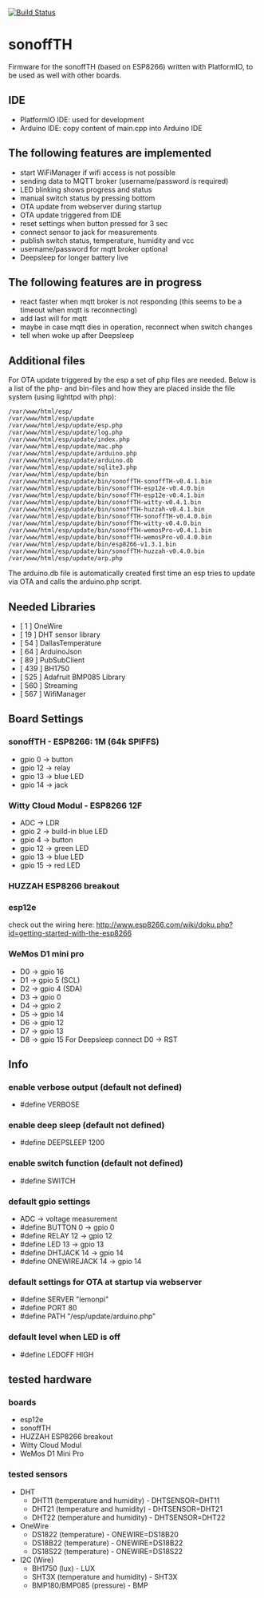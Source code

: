 [![Build Status](https://travis-ci.org/jipp/sonoffTH.svg?branch=master)](https://travis-ci.org/jipp/sonoffTH)

# sonoffTH
Firmware for the sonoffTH (based on ESP8266) written with PlatformIO, to be used as well with other boards.

## IDE
* PlatformIO IDE: used for development
* Arduino IDE: copy content of main.cpp into Arduino IDE

## The following features are implemented
* start WiFiManager if wifi access is not possible
* sending data to MQTT broker (username/password is required)
* LED blinking shows progress and status
* manual switch status by pressing bottom
* OTA update from webserver during startup
* OTA update triggered from IDE
* reset settings when button pressed for 3 sec
* connect sensor to jack for measurements
* publish switch status, temperature, humidity and vcc
* username/password for mqtt broker optional
* Deepsleep for longer battery live

## The following features are in progress
* react faster when mqtt broker is not responding (this seems to be a timeout when mqtt is reconnecting)
* add last will for mqtt
* maybe in case mqtt dies in operation, reconnect when switch changes
* tell when woke up after Deepsleep

## Additional files
For OTA update triggered by the esp a set of php files are needed. Below is a list of the php- and bin-files and how they are placed inside the file system (using lighttpd with php):

```
/var/www/html/esp/
/var/www/html/esp/update
/var/www/html/esp/update/esp.php
/var/www/html/esp/update/log.php
/var/www/html/esp/update/index.php
/var/www/html/esp/update/mac.php
/var/www/html/esp/update/arduino.php
/var/www/html/esp/update/arduino.db
/var/www/html/esp/update/sqlite3.php
/var/www/html/esp/update/bin
/var/www/html/esp/update/bin/sonoffTH-sonoffTH-v0.4.1.bin
/var/www/html/esp/update/bin/sonoffTH-esp12e-v0.4.0.bin
/var/www/html/esp/update/bin/sonoffTH-esp12e-v0.4.1.bin
/var/www/html/esp/update/bin/sonoffTH-witty-v0.4.1.bin
/var/www/html/esp/update/bin/sonoffTH-huzzah-v0.4.1.bin
/var/www/html/esp/update/bin/sonoffTH-sonoffTH-v0.4.0.bin
/var/www/html/esp/update/bin/sonoffTH-witty-v0.4.0.bin
/var/www/html/esp/update/bin/sonoffTH-wemosPro-v0.4.1.bin
/var/www/html/esp/update/bin/sonoffTH-wemosPro-v0.4.0.bin
/var/www/html/esp/update/bin/esp8266-v1.3.1.bin
/var/www/html/esp/update/bin/sonoffTH-huzzah-v0.4.0.bin
/var/www/html/esp/update/arp.php
```

The arduino.db file is automatically created first time an esp tries to update via OTA and calls the arduino.php script.

## Needed Libraries
* [  1  ] OneWire
* [ 19  ] DHT sensor library
* [ 54  ] DallasTemperature
* [ 64  ] ArduinoJson
* [ 89  ] PubSubClient
* [ 439 ] BH1750
* [ 525 ] Adafruit BMP085 Library
* [ 560 ] Streaming
* [ 567 ] WifiManager

## Board Settings
### sonoffTH - ESP8266: 1M (64k SPIFFS)
* gpio 0  -> button
* gpio 12 -> relay
* gpio 13 -> blue LED
* gpio 14 -> jack

### Witty Cloud Modul - ESP8266 12F
* ADC     -> LDR
* gpio 2  -> build-in blue LED
* gpio 4  -> button
* gpio 12 -> green LED
* gpio 13 -> blue LED
* gpio 15 -> red LED

### HUZZAH ESP8266 breakout

### esp12e
check out the wiring here:
http://www.esp8266.com/wiki/doku.php?id=getting-started-with-the-esp8266

### WeMos D1 mini pro
* D0 -> gpio 16
* D1 -> gpio 5 (SCL)
* D2 -> gpio 4 (SDA)
* D3 -> gpio 0
* D4 -> gpio 2
* D5 -> gpio 14
* D6 -> gpio 12
* D7 -> gpio 13
* D8 -> gpio 15
For Deepsleep connect D0 -> RST

## Info
### enable verbose output (default not defined)
* #define VERBOSE

### enable deep sleep (default not defined)
* #define DEEPSLEEP 1200

### enable switch function (default not defined)
* #define SWITCH

### default gpio settings
* ADC -> voltage measurement
* #define BUTTON      0   -> gpio 0
* #define RELAY       12  -> gpio 12
* #define LED         13  -> gpio 13
* #define DHTJACK     14  -> gpio 14
* #define ONEWIREJACK 14  -> gpio 14

### default settings for OTA at startup via webserver
* #define SERVER  "lemonpi"
* #define PORT    80
* #define PATH    "/esp/update/arduino.php"

### default level when LED is off
* #define LEDOFF  HIGH

## tested hardware
### boards
* esp12e
* sonoffTH
* HUZZAH ESP8266 breakout
* Witty Cloud Modul
* WeMos D1 Mini Pro

### tested sensors
* DHT
  * DHT11 (temperature and humidity)  - DHTSENSOR=DHT11
  * DHT21 (temperature and humidity)  - DHTSENSOR=DHT21
  * DHT22 (temperature and humidity)  - DHTSENSOR=DHT22
* OneWire
  * DS1822 (temperature)              - ONEWIRE=DS18B20
  * DS18B22 (temperature)             - ONEWIRE=DS18B22
  * DS18S22 (temperature)             - ONEWIRE=DS18S22
* I2C (Wire)
  * BH1750 (lux)                      - LUX
  * SHT3X (temperature and humidity)  - SHT3X
  * BMP180/BMP085 (pressure)          - BMP
